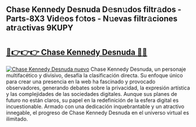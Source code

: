 ## Chase Kennedy Desnuda D𝚎sn𝚞dos filtr𝚊dos - Parts-8X3 Vid𝚎os f𝚘tos - N𝚞evas filtr𝚊ciones atr𝚊ctivas 9KUPY

# <h2><a href="http://mbbwonx.tromn.icu/?c=Chase+Kennedy+Desnuda">🔗👉👉👉 Chase Kennedy Desnuda 🔗🔗</a></h2>

[![Chase Kennedy Desnuda nuevo](https://i.imgur.com/pEAQMta.gif)](http://mbbwonx.tromn.icu/?c=Chase+Kennedy+Desnuda)
Chase Kennedy Desnuda, un personaje multifacético y divisivo, desafía la clasificación directa. Su enfoque único para crear una presencia en la web ha fascinado y provocado observadores, generando debates sobre la privacidad, la expresión artística y las complejidades de las sociedades digitales. Aunque sus planes de futuro no están claros, su papel en la redefinición de la esfera digital es incuestionable. Armado con una dedicación inquebrantable y un atractivo innegable, el progreso de Chase Kennedy Desnuda en el universo virtual es ilimitado.
